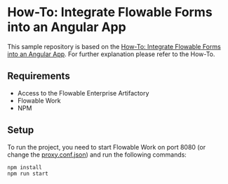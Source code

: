 # How-To: Integrate Flowable Forms into an Angular App

This sample repository is based on the [How-To: Integrate Flowable Forms into an Angular App](https://documentation.flowable.com/latest/howto/howto-integrate-forms-angular/).
For further explanation please refer to the How-To.

## Requirements

* Access to the Flowable Enterprise Artifactory
* Flowable Work
* NPM

## Setup

To run the project, you need to start Flowable Work on port 8080 (or change the [proxy.conf.json](./src/proxy.conf.json)) and run the following commands:

```bash
npm install
npm run start
```
